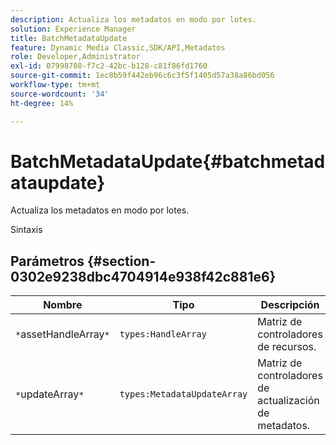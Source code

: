 ```yaml
---
description: Actualiza los metadatos en modo por lotes.
solution: Experience Manager
title: BatchMetadataUpdate
feature: Dynamic Media Classic,SDK/API,Metadatos
role: Developer,Administrator
exl-id: 07998708-f7c2-42bc-b128-c81f86fd1760
source-git-commit: 1ec8b59f442eb96c6c3f5f1405d57a38a86bd056
workflow-type: tm+mt
source-wordcount: '34'
ht-degree: 14%

---
```


# BatchMetadataUpdate{#batchmetadataupdate}

Actualiza los metadatos en modo por lotes.

Sintaxis

## Parámetros {#section-0302e9238dbc4704914e938f42c881e6}

| Nombre | Tipo | Descripción |
|---|---|---|
| `*`assetHandleArray`*` | `types:HandleArray` | Matriz de controladores de recursos. |
| `*`updateArray`*` | `types:MetadataUpdateArray` | Matriz de controladores de actualización de metadatos. |
